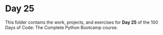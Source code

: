 # Day 25

This folder contains the work, projects, and exercises for **Day 25** of the 100 Days of Code: The Complete Python Bootcamp course.
